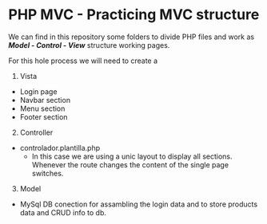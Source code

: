 # PHP MVC - Practicing MVC structure

We can find in this repository some folders to divide PHP files and work as ***Model - Control - View*** structure working pages.

For this hole process we will need to create a 
1. Vista
- Login page
- Navbar section
- Menu section
- Footer section
2. Controller
- controlador.plantilla.php
  - In this case we are using a unic layout to display all sections. Whenever the route changes the content of the single page switches.
3. Model
- MySql DB conection for assambling the login data and to store products data and CRUD info to db.

